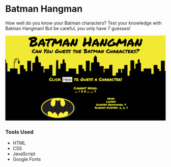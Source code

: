 # Batman Hangman

How well do you know your Batman characters? Test your knowledge with Batman Hangman! But be careful, you only have 7 guesses!

![Homepage](/assets/images/new-screenshot.png)

### Tools Used

- HTML
- CSS
- JavaScript
- Google Fonts
